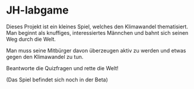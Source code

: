 # JH-labgame
Dieses Projekt ist ein kleines Spiel, welches den Klimawandel thematisiert.
Man beginnt als knuffiges, interessiertes Männchen und bahnt sich seinen Weg durch die Welt.

Man muss seine Mitbürger davon überzeugen aktiv zu werden und etwas gegen den Klimawandel zu tun.

Beantworte die Quizfragen und rette die Welt!

(Das Spiel befindet sich noch in der Beta)
